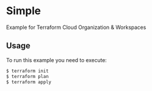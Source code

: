 [//]: # ( vim: set ft=markdown : )
# Simple

Example for Terraform Cloud Organization & Workspaces

## Usage

To run this example you need to execute:

```bash
$ terraform init
$ terraform plan
$ terraform apply
```
